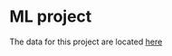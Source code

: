 # ML project
The data for this project are located [here](https://www.kaggle.com/datasnaek/mbti-type)